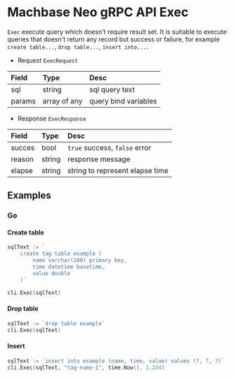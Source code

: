 # Machbase Neo gRPC API Exec

`Exec` execute query which doesn't require result set.
It is suitable to execute queries that doesn't return any record but success or failure,
for example `create table...`, `drop table...`, `insert into...`.

- Request `ExecRequest`

| Field  | Type         | Desc                 |
|:-------|:-------------|:---------------------|
| sql    | string       | sql query text       |
| params | array of any | query bind variables |

- Response `ExecResponse`

| Field  | Type         | Desc                             |
|:-------|:-------------|:---------------------------------|
| succes | bool         | `true` success, `false` error    |
| reason | string       | response message                 |
| elapse | string       | string to represent elapse time  |

## Examples

### Go

#### Create table

```go
sqlText := `
    create tag table example (
        name varchar(100) primary key, 
        time datetime basetime, 
        value double
    )`

cli.Exec(sqlText)
```

#### Drop table

```go
sqlText := `drop table example`
cli.Exec(sqlText)
```

#### Insert

```go
sqlText := `insert into example (name, time, value) values (?, ?, ?)`
cli.Exec(sqlText, "tag-name-1", time.Now(), 1.234)
```